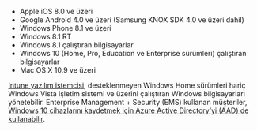 
  - Apple iOS 8.0 ve üzeri
  - Google Android 4.0 ve üzeri (Samsung KNOX SDK 4.0 ve üzeri dahil)
  - Windows Phone 8.1 ve üzeri
  - Windows 8.1 RT
  - Windows 8.1 çalıştıran bilgisayarlar
  - Windows 10 (Home, Pro, Education ve Enterprise sürümleri) çalıştıran bilgisayarlar
  - Mac OS X 10.9 ve üzeri

[Intune yazılım istemcisi](/intune/deploy-use/manage-windows-pcs-with-microsoft-intune), desteklenmeyen Windows Home sürümleri hariç Windows Vista işletim sistemi ve üzerini çalıştıran Windows bilgisayarları yönetebilir.  Enterprise Management + Security (EMS) kullanan müşteriler, [Windows 10 cihazlarını kaydetmek için Azure Active Directory’yi (AAD) de kullanabilir](set-up-windows-device-management-with-microsoft-intune.md#azure-active-directory-enrollment).


<!--HONumber=Oct16_HO2-->


